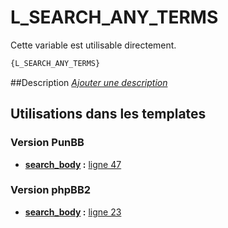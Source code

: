 # L_SEARCH_ANY_TERMS


Cette variable est utilisable directement.

```html
{L_SEARCH_ANY_TERMS}
```

##Description
[*Ajouter une description*](https://fa-tvars.appspot.com/var/L_SEARCH_ANY_TERMS)

## Utilisations dans les templates

### Version PunBB

* __[search_body](../tpl/var/punbb/search_body.md#readme) :__ [ligne 47](../tpl/src/punbb/search_body.tpl#L47)

### Version phpBB2

* __[search_body](../tpl/var/subsilver/search_body.md#readme) :__ [ligne 23](../tpl/src/subsilver/search_body.tpl#L23)